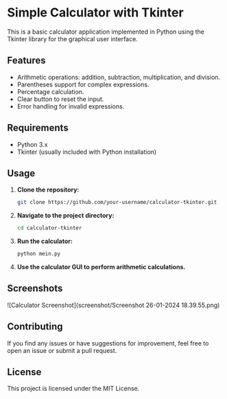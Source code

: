# Simple Calculator with Tkinter

This is a basic calculator application implemented in Python using the Tkinter library for the graphical user interface.

## Features
- Arithmetic operations: addition, subtraction, multiplication, and division.
- Parentheses support for complex expressions.
- Percentage calculation.
- Clear button to reset the input.
- Error handling for invalid expressions.

## Requirements
- Python 3.x
- Tkinter (usually included with Python installation)

## Usage
1. **Clone the repository:**
    ```bash
    git clone https://github.com/your-username/calculator-tkinter.git
    ```
2. **Navigate to the project directory:**
    ```bash
    cd calculator-tkinter
    ```
3. **Run the calculator:**
    ```bash
    python mein.py
    ```
4. **Use the calculator GUI to perform arithmetic calculations.**

## Screenshots
![Calculator Screenshot](screenshot/Screenshot 26-01-2024 18.39.55.png)

## Contributing
If you find any issues or have suggestions for improvement, feel free to open an issue or submit a pull request.

## License
This project is licensed under the MIT License.
